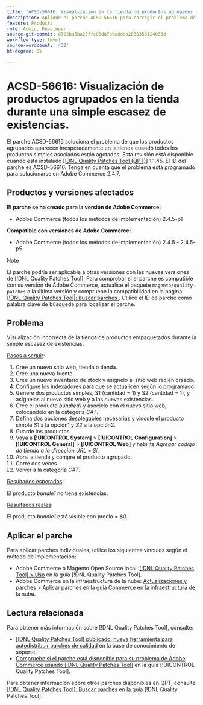 ```yaml
---
title: "ACSD-56616: Visualización en la tienda de productos agrupados durante una simple escasez de existencias"
description: Aplique el parche ACSD-56616 para corregir el problema de Adobe Commerce en el que los productos agrupados aparecen inesperadamente en la tienda cuando todos los productos simples asociados están agotados.
feature: Products
role: Admin, Developer
source-git-commit: d722ba5ba25ffc03d87b9eddeb2830353124055d
workflow-type: tm+mt
source-wordcount: '430'
ht-degree: 0%

---
```


# ACSD-56616: Visualización de productos agrupados en la tienda durante una simple escasez de existencias.

El parche ACSD-56616 soluciona el problema de que los productos agrupados aparecen inesperadamente en la tienda cuando todos los productos simples asociados están agotados. Esta revisión está disponible cuando está instalado [[!DNL Quality Patches Tool (QPT)]](https://experienceleague.adobe.com/en/docs/commerce-knowledge-base/kb/announcements/commerce-announcements/magento-quality-patches-released-new-tool-to-self-serve-quality-patches) 1.1.45. El ID del parche es ACSD-56616. Tenga en cuenta que el problema está programado para solucionarse en Adobe Commerce 2.4.7.

## Productos y versiones afectados

**El parche se ha creado para la versión de Adobe Commerce:**

* Adobe Commerce (todos los métodos de implementación) 2.4.5-p1

**Compatible con versiones de Adobe Commerce:**

* Adobe Commerce (todos los métodos de implementación) 2.4.5 - 2.4.5-p5

>[!NOTE]
>
>El parche podría ser aplicable a otras versiones con las nuevas versiones de [!DNL Quality Patches Tool]. Para comprobar si el parche es compatible con su versión de Adobe Commerce, actualice el paquete `magento/quality-patches` a la última versión y compruebe la compatibilidad en la página [[!DNL Quality Patches Tool]: buscar parches ](https://experienceleague.adobe.com/tools/commerce-quality-patches/index.html). Utilice el ID de parche como palabra clave de búsqueda para localizar el parche.

## Problema

Visualización incorrecta de la tienda de productos empaquetados durante la simple escasez de existencias.

<u>Pasos a seguir</u>:

1. Cree un nuevo sitio web, tienda o tienda.
1. Cree una nueva fuente.
1. Cree un nuevo inventario de stock y asígnelo al sitio web recién creado.
1. Configure los indexadores para que se actualicen según lo programado.
1. Genere dos productos simples, S1 (cantidad = 1) y S2 (cantidad = 1), y asígnelos al nuevo sitio web y a las nuevas existencias.
1. Cree el producto *bundled1* y asócielo con el nuevo sitio web, colocándolo en la categoría *CAT*.
1. Defina dos opciones desplegables necesarias y vincule el producto simple *S1* a la opción1 y *S2* a la opción2.
1. Guarde los productos.
1. Vaya a **[!UICONTROL System]** > **[!UICONTROL Configuration]** > **[!UICONTROL General]** > **[!UICONTROL Web]** y habilite *Agregar código de tienda a la dirección URL* = *Sí*.
1. Abra la tienda y compre el producto agrupado.
1. Corre dos veces.
1. Volver a la categoría *CAT*.

<u>Resultados esperados</u>:

El producto *bundle1* no tiene existencias.

<u>Resultados reales</u>:

El producto *bundle1* está visible con precio = *$0*.

## Aplicar el parche

Para aplicar parches individuales, utilice los siguientes vínculos según el método de implementación:

* Adobe Commerce o Magento Open Source local: [[!DNL Quality Patches Tool] > Uso](https://experienceleague.adobe.com/docs/commerce-operations/tools/quality-patches-tool/usage.html) en la guía [!DNL Quality Patches Tool].
* Adobe Commerce en la infraestructura de la nube: [Actualizaciones y parches > Aplicar parches](https://experienceleague.adobe.com/docs/commerce-cloud-service/user-guide/develop/upgrade/apply-patches.html) en la guía Commerce en la infraestructura de la nube.

## Lectura relacionada

Para obtener más información sobre [!DNL Quality Patches Tool], consulte:

* [[!DNL Quality Patches Tool] publicado: nueva herramienta para autodistribuir parches de calidad](https://experienceleague.adobe.com/en/docs/commerce-knowledge-base/kb/announcements/commerce-announcements/magento-quality-patches-released-new-tool-to-self-serve-quality-patches) en la base de conocimiento de soporte.
* [Compruebe si el parche está disponible para su problema de Adobe Commerce usando [!DNL Quality Patches Tool]](/help/tools/quality-patches-tool/patches-available-in-qpt/check-patch-for-magento-issue-with-magento-quality-patches.md) en la guía [!UICONTROL Quality Patches Tool].


Para obtener información sobre otros parches disponibles en QPT, consulte [[!DNL Quality Patches Tool]: Buscar parches](https://experienceleague.adobe.com/tools/commerce-quality-patches/index.html) en la guía [!DNL Quality Patches Tool].
